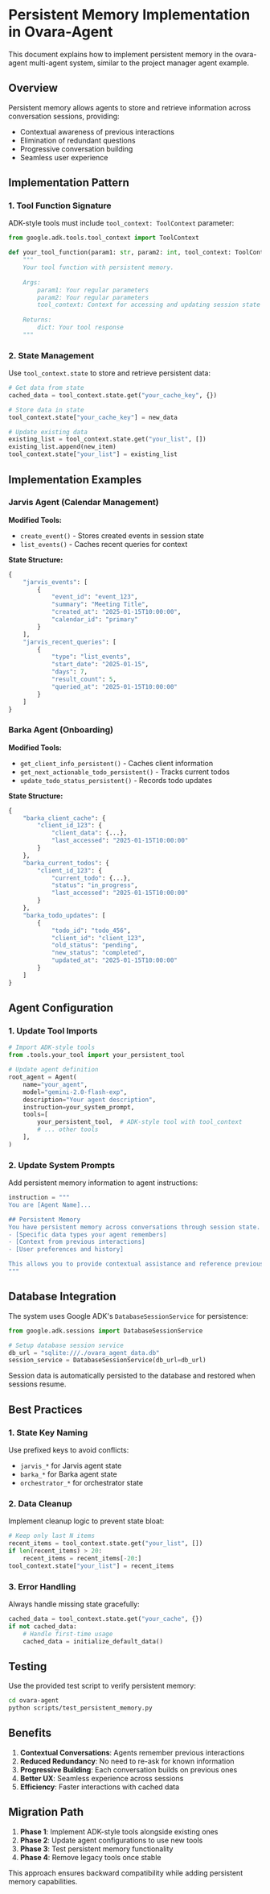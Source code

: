 # Persistent Memory Implementation in Ovara-Agent

This document explains how to implement persistent memory in the ovara-agent multi-agent system, similar to the project manager agent example.

## Overview

Persistent memory allows agents to store and retrieve information across conversation sessions, providing:
- Contextual awareness of previous interactions
- Elimination of redundant questions
- Progressive conversation building
- Seamless user experience

## Implementation Pattern

### 1. Tool Function Signature

ADK-style tools must include `tool_context: ToolContext` parameter:

```python
from google.adk.tools.tool_context import ToolContext

def your_tool_function(param1: str, param2: int, tool_context: ToolContext) -> dict:
    """
    Your tool function with persistent memory.
    
    Args:
        param1: Your regular parameters
        param2: Your regular parameters  
        tool_context: Context for accessing and updating session state
    
    Returns:
        dict: Your tool response
    """
```

### 2. State Management

Use `tool_context.state` to store and retrieve persistent data:

```python
# Get data from state
cached_data = tool_context.state.get("your_cache_key", {})

# Store data in state
tool_context.state["your_cache_key"] = new_data

# Update existing data
existing_list = tool_context.state.get("your_list", [])
existing_list.append(new_item)
tool_context.state["your_list"] = existing_list
```

## Implementation Examples

### Jarvis Agent (Calendar Management)

**Modified Tools:**
- `create_event()` - Stores created events in session state
- `list_events()` - Caches recent queries for context

**State Structure:**
```python
{
    "jarvis_events": [
        {
            "event_id": "event_123",
            "summary": "Meeting Title",
            "created_at": "2025-01-15T10:00:00",
            "calendar_id": "primary"
        }
    ],
    "jarvis_recent_queries": [
        {
            "type": "list_events",
            "start_date": "2025-01-15",
            "days": 7,
            "result_count": 5,
            "queried_at": "2025-01-15T10:00:00"
        }
    ]
}
```

### Barka Agent (Onboarding)

**Modified Tools:**
- `get_client_info_persistent()` - Caches client information
- `get_next_actionable_todo_persistent()` - Tracks current todos
- `update_todo_status_persistent()` - Records todo updates

**State Structure:**
```python
{
    "barka_client_cache": {
        "client_id_123": {
            "client_data": {...},
            "last_accessed": "2025-01-15T10:00:00"
        }
    },
    "barka_current_todos": {
        "client_id_123": {
            "current_todo": {...},
            "status": "in_progress",
            "last_accessed": "2025-01-15T10:00:00"
        }
    },
    "barka_todo_updates": [
        {
            "todo_id": "todo_456",
            "client_id": "client_123",
            "old_status": "pending",
            "new_status": "completed",
            "updated_at": "2025-01-15T10:00:00"
        }
    ]
}
```

## Agent Configuration

### 1. Update Tool Imports

```python
# Import ADK-style tools
from .tools.your_tool import your_persistent_tool

# Update agent definition
root_agent = Agent(
    name="your_agent",
    model="gemini-2.0-flash-exp",
    description="Your agent description",
    instruction=your_system_prompt,
    tools=[
        your_persistent_tool,  # ADK-style tool with tool_context
        # ... other tools
    ],
)
```

### 2. Update System Prompts

Add persistent memory information to agent instructions:

```python
instruction = """
You are [Agent Name]...

## Persistent Memory
You have persistent memory across conversations through session state. You remember:
- [Specific data types your agent remembers]
- [Context from previous interactions]
- [User preferences and history]

This allows you to provide contextual assistance and reference previous interactions naturally.
"""
```

## Database Integration

The system uses Google ADK's `DatabaseSessionService` for persistence:

```python
from google.adk.sessions import DatabaseSessionService

# Setup database session service
db_url = "sqlite:///./ovara_agent_data.db"
session_service = DatabaseSessionService(db_url=db_url)
```

Session data is automatically persisted to the database and restored when sessions resume.

## Best Practices

### 1. State Key Naming
Use prefixed keys to avoid conflicts:
- `jarvis_*` for Jarvis agent state
- `barka_*` for Barka agent state
- `orchestrator_*` for orchestrator state

### 2. Data Cleanup
Implement cleanup logic to prevent state bloat:

```python
# Keep only last N items
recent_items = tool_context.state.get("your_list", [])
if len(recent_items) > 20:
    recent_items = recent_items[-20:]
tool_context.state["your_list"] = recent_items
```

### 3. Error Handling
Always handle missing state gracefully:

```python
cached_data = tool_context.state.get("your_cache", {})
if not cached_data:
    # Handle first-time usage
    cached_data = initialize_default_data()
```

## Testing

Use the provided test script to verify persistent memory:

```bash
cd ovara-agent
python scripts/test_persistent_memory.py
```

## Benefits

1. **Contextual Conversations**: Agents remember previous interactions
2. **Reduced Redundancy**: No need to re-ask for known information  
3. **Progressive Building**: Each conversation builds on previous ones
4. **Better UX**: Seamless experience across sessions
5. **Efficiency**: Faster interactions with cached data

## Migration Path

1. **Phase 1**: Implement ADK-style tools alongside existing ones
2. **Phase 2**: Update agent configurations to use new tools
3. **Phase 3**: Test persistent memory functionality
4. **Phase 4**: Remove legacy tools once stable

This approach ensures backward compatibility while adding persistent memory capabilities.
